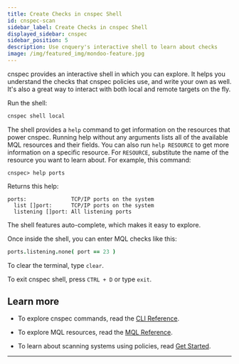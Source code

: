 ```yaml
---
title: Create Checks in cnspec Shell
id: cnspec-scan
sidebar_label: Create Checks in cnspec Shell
displayed_sidebar: cnspec
sidebar_position: 5
description: Use cnquery's interactive shell to learn about checks
image: /img/featured_img/mondoo-feature.jpg
---
```


cnspec provides an interactive shell in which you can explore. It helps you understand the checks that cnspec policies use, and write your own as well. It's also a great way to interact with both local and remote targets on the fly.

Run the shell:

```bash
cnspec shell local
```

The shell provides a `help` command to get information on the resources that power cnspec. Running help without any arguments lists all of the available MQL resources and their fields. You can also run `help RESOURCE` to get more information on a specific resource. For `RESOURCE`, substitute the name of the resource you want to learn about. For example, this command:

```
cnspec> help ports
```

Returns this help:

```
ports:              TCP/IP ports on the system
  list []port:      TCP/IP ports on the system
  listening []port: All listening ports
```

The shell features auto-complete, which makes it easy to explore.

Once inside the shell, you can enter MQL checks like this:

```coffeescript
ports.listening.none( port == 23 )
```

To clear the terminal, type `clear`.

To exit cnspec shell, press `CTRL + D` or type `exit`.

## Learn more​

- To explore cnspec commands, read the [CLI Reference](/cnspec/cli/cnspec/).

- To explore MQL resources, read the [MQL Reference](/mql/resources/).

- To learn about scanning systems using policies, read [Get Started](/cnspec/).

---
